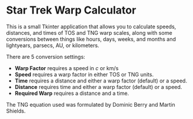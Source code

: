 # Star Trek Warp Calculator

This is a small Tkinter application that allows you to calculate speeds, distances, and times of TOS and TNG warp scales, along with some conversions between things like hours, days, weeks, and months and lightyears, parsecs, AU, or kilometers.

There are 5 conversion settings:

* **Warp Factor** requires a speed in *c* or km/s
* **Speed** requires a warp factor in either TOS or TNG units.
* **Time** requires a distance and either a warp factor (default) or a speed.
* **Distance** requires time and either a warp factor (default) or a speed.
* **Required Warp** requires a distance and a time.

The TNG equation used was formulated by Dominic Berry and Martin Shields.